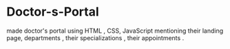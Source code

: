 # Doctor-s-Portal
made doctor's portal using HTML , CSS, JavaScript mentioning their landing page, departments , their specializations , their appointments .
